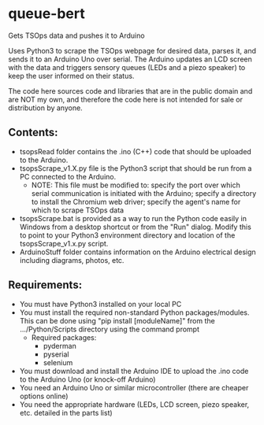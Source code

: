 # queue-bert
Gets TSOps data and pushes it to Arduino

Uses Python3 to scrape the TSOps webpage for desired data, parses it, and sends it to an Arduino Uno over serial. The Arduino updates an LCD screen with the data and triggers sensory queues (LEDs and a piezo speaker) to keep the user informed on their status.

The code here sources code and libraries that are in the public domain and are NOT my own, and therefore the code here is not intended for sale or distribution by anyone.


## Contents:
- tsopsRead folder contains the .ino (C++) code that should be uploaded to the Arduino.
- tsopsScrape_v1.X.py file is the Python3 script that should be run from a PC connected to the Arduino. 
  - NOTE: This file must be modified to: specify the port over which serial communication is initiated with the Arduino; specify a directory to install the Chromium web driver; specify the agent's name for which to scrape TSOps data
- tsopsScrape.bat is provided as a way to run the Python code easily in Windows from a desktop shortcut or from the "Run" dialog. Modify this to point to your Python3 environment directory and location of the tsopsScrape_v1.x.py script.
- ArduinoStuff folder contains information on the Arduino electrical design including diagrams, photos, etc.


## Requirements:
- You must have Python3 installed on your local PC
- You must install the required non-standard Python packages/modules. This can be done using "pip install [moduleName]" from the .../Python/Scripts directory using the command prompt
    - Required packages:
      - pyderman
      - pyserial
      - selenium
- You must download and install the Arduino IDE to upload the .ino code to the Arduino Uno (or knock-off Arduino)
- You need an Arduino Uno or similar microcontroller (there are cheaper options online)
- You need the appropriate hardware (LEDs, LCD screen, piezo speaker, etc. detailed in the parts list)

